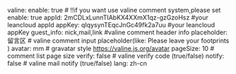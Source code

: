 valine:
  enable: true # !!if you want use valine comment system,please set enable: true
  appId: 2mCDLxLunnTIAbKX4XXmX1qz-gzGzoHsz  #your leancloud appId
  appKey: qIqysynTEqcJnGc49fk2a7uu  #your leancloud appKey
  guest_info: nick,mail,link #valine comment header info
  placeholder: 留言区 # valine comment input placeholder(like: Please leave your footprints )
  avatar: mm # gravatar style https://valine.js.org/avatar
  pageSize: 10 # comment list page size
  verify: false # valine verify code (true/false)
  notify: false # valine mail notify (true/false)
  lang: zh-cn

